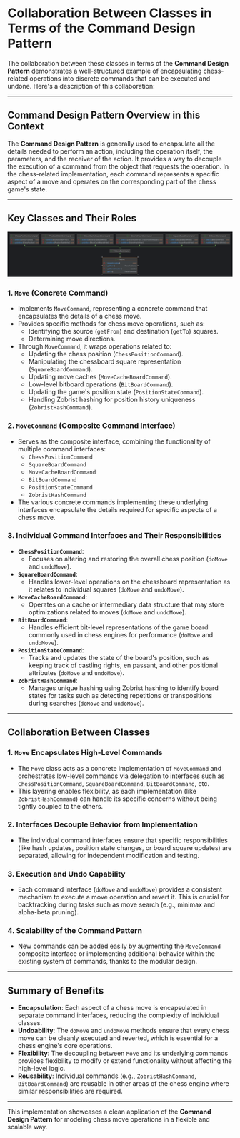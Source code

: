 # Collaboration Between Classes in Terms of the Command Design Pattern

The collaboration between these classes in terms of the **Command Design Pattern** demonstrates a well-structured example of encapsulating chess-related operations into discrete commands that can be executed and undone. Here's a description of this collaboration:

---

## Command Design Pattern Overview in this Context

The **Command Design Pattern** is generally used to encapsulate all the details needed to perform an action, including the operation itself, the parameters, and the receiver of the action. It provides a way to decouple the execution of a command from the object that requests the operation. In the chess-related implementation, each command represents a specific aspect of a move and operates on the corresponding part of the chess game's state.

---

## Key Classes and Their Roles

![Classes](behavioral-command-pattern.png)

### 1. `Move` (Concrete Command)
- Implements `MoveCommand`, representing a concrete command that encapsulates the details of a chess move.
- Provides specific methods for chess move operations, such as:
    - Identifying the source (`getFrom`) and destination (`getTo`) squares.
    - Determining move directions.
- Through `MoveCommand`, it wraps operations related to:
    - Updating the chess position (`ChessPositionCommand`).
    - Manipulating the chessboard square representation (`SquareBoardCommand`).
    - Updating move caches (`MoveCacheBoardCommand`).
    - Low-level bitboard operations (`BitBoardCommand`).
    - Updating the game's position state (`PositionStateCommand`).
    - Handling Zobrist hashing for position history uniqueness (`ZobristHashCommand`).

### 2. `MoveCommand` (Composite Command Interface)
- Serves as the composite interface, combining the functionality of multiple command interfaces:
    - `ChessPositionCommand`
    - `SquareBoardCommand`
    - `MoveCacheBoardCommand`
    - `BitBoardCommand`
    - `PositionStateCommand`
    - `ZobristHashCommand`
- The various concrete commands implementing these underlying interfaces encapsulate the details required for specific aspects of a chess move.

### 3. Individual Command Interfaces and Their Responsibilities
- **`ChessPositionCommand`**:
    - Focuses on altering and restoring the overall chess position (`doMove` and `undoMove`).
- **`SquareBoardCommand`**:
    - Handles lower-level operations on the chessboard representation as it relates to individual squares (`doMove` and `undoMove`).
- **`MoveCacheBoardCommand`**:
    - Operates on a cache or intermediary data structure that may store optimizations related to moves (`doMove` and `undoMove`).
- **`BitBoardCommand`**:
    - Handles efficient bit-level representations of the game board commonly used in chess engines for performance (`doMove` and `undoMove`).
- **`PositionStateCommand`**:
    - Tracks and updates the state of the board's position, such as keeping track of castling rights, en passant, and other positional attributes (`doMove` and `undoMove`).
- **`ZobristHashCommand`**:
    - Manages unique hashing using Zobrist hashing to identify board states for tasks such as detecting repetitions or transpositions during searches (`doMove` and `undoMove`).

---

## Collaboration Between Classes

### 1. `Move` Encapsulates High-Level Commands
- The `Move` class acts as a concrete implementation of `MoveCommand` and orchestrates low-level commands via delegation to interfaces such as `ChessPositionCommand`, `SquareBoardCommand`, `BitBoardCommand`, etc.
- This layering enables flexibility, as each implementation (like `ZobristHashCommand`) can handle its specific concerns without being tightly coupled to the others.

### 2. Interfaces Decouple Behavior from Implementation
- The individual command interfaces ensure that specific responsibilities (like hash updates, position state changes, or board square updates) are separated, allowing for independent modification and testing.

### 3. Execution and Undo Capability
- Each command interface (`doMove` and `undoMove`) provides a consistent mechanism to execute a move operation and revert it. This is crucial for backtracking during tasks such as move search (e.g., minimax and alpha-beta pruning).

### 4. Scalability of the Command Pattern
- New commands can be added easily by augmenting the `MoveCommand` composite interface or implementing additional behavior within the existing system of commands, thanks to the modular design.

---

## Summary of Benefits

- **Encapsulation**: Each aspect of a chess move is encapsulated in separate command interfaces, reducing the complexity of individual classes.
- **Undoability**: The `doMove` and `undoMove` methods ensure that every chess move can be cleanly executed and reverted, which is essential for a chess engine's core operations.
- **Flexibility**: The decoupling between `Move` and its underlying commands provides flexibility to modify or extend functionality without affecting the high-level logic.
- **Reusability**: Individual commands (e.g., `ZobristHashCommand`, `BitBoardCommand`) are reusable in other areas of the chess engine where similar responsibilities are required.

---

This implementation showcases a clean application of the **Command Design Pattern** for modeling chess move operations in a flexible and scalable way.
